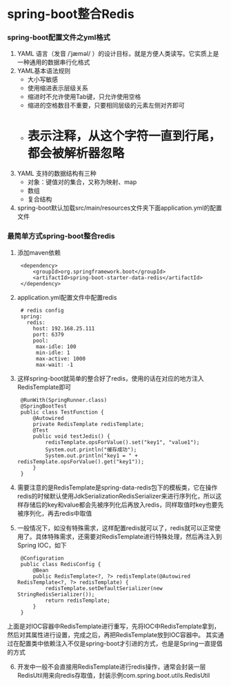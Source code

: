 # spring-boot整合Redis

### spring-boot配置文件之yml格式

1. YAML 语言（发音 /ˈjæməl/ ）的设计目标，就是方便人类读写。它实质上是一种通用的数据串行化格式
2. YAML基本语法规则
	- 大小写敏感
	- 使用缩进表示层级关系
	- 缩进时不允许使用Tab键，只允许使用空格
	- 缩进的空格数目不重要，只要相同层级的元素左侧对齐即可
	- # 表示注释，从这个字符一直到行尾，都会被解析器忽略
3. YAML 支持的数据结构有三种
	- 对象：键值对的集合，又称为映射、map
	- 数组
	- 复合结构
4. spring-boot默认加载src/main/resources文件夹下面application.yml的配置文件

### 最简单方式spring-boot整合redis
1. 添加maven依赖

		<dependency>
			<groupId>org.springframework.boot</groupId>
			<artifactId>spring-boot-starter-data-redis</artifactId>
		</dependency>
2. application.yml配置文件中配置redis

		# redis config
		spring:
		  redis:
		    host: 192.168.25.111
		    port: 6379
		    pool:
		     max-idle: 100
		     min-idle: 1
		     max-active: 1000
		     max-wait: -1
3. 这样spring-boot就简单的整合好了redis，使用的话在对应的地方注入RedisTemplate即可

		@RunWith(SpringRunner.class)
		@SpringBootTest
		public class TestFunction {
			@Autowired
			private RedisTemplate redisTemplate;
			@Test
			public void testJedis() {
				redisTemplate.opsForValue().set("key1", "value1");
				System.out.println("缓存成功");
				System.out.println("key1 = " + redisTemplate.opsForValue().get("key1"));
			}
		}
4. 需要注意的是RedisTemplate是spring-data-redis包下的模板类，它在操作redis的时候默认使用JdkSerializationRedisSerializer来进行序列化，所以这样存储后的key和value都会先被序列化后再放入redis，同样取值时key也要先被序列化，再去redis中取值

5. 一般情况下，如没有特殊需求，这样配置redis就可以了，redis就可以正常使用了。具体特殊需求，还需要对RedisTemplate进行特殊处理，然后再注入到Spring IOC，如下

		@Configuration
		public class RedisConfig {
			@Bean
			public RedisTemplate<?, ?> redisTemplate(@Autowired RedisTemplate<?, ?> redisTemplate) {
				redisTemplate.setDefaultSerializer(new StringRedisSerializer());
				return redisTemplate;
			}
		}
上面是对IOC容器中RedisTemplate进行重写，先将IOC中RedisTemplate拿到，然后对其属性进行设置，完成之后，再把RedisTemplate放到IOC容器中。
其实通过在配置类中依赖注入不仅是spring-boot才引进的方式，也是是Spring一直提倡的方式

6. 开发中一般不会直接用RedisTemplate进行redis操作，通常会封装一层RedisUtil用来向redis存取值，封装示例com.spring.boot.utils.RedisUtil


